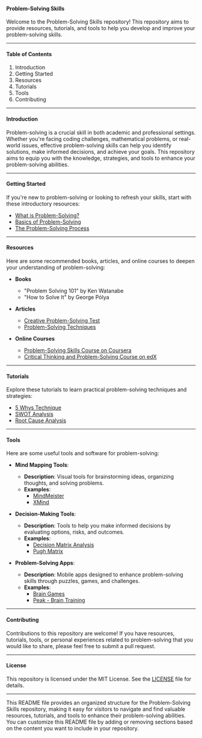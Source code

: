 #### Problem-Solving Skills 

Welcome to the Problem-Solving Skills repository! This repository aims to provide resources, tutorials, and tools to help you develop and improve your problem-solving skills.

---

#### Table of Contents

1. Introduction
2. Getting Started
3. Resources
4. Tutorials
5. Tools
6. Contributing

---

#### Introduction

Problem-solving is a crucial skill in both academic and professional settings. Whether you're facing coding challenges, mathematical problems, or real-world issues, effective problem-solving skills can help you identify solutions, make informed decisions, and achieve your goals. This repository aims to equip you with the knowledge, strategies, and tools to enhance your problem-solving abilities.

---

#### Getting Started

If you're new to problem-solving or looking to refresh your skills, start with these introductory resources:

- [What is Problem-Solving?](https://www.mindtools.com/a6tcgqp/what-is-problem-solving)
- [Basics of Problem-Solving](https://magazine.wharton.upenn.edu/digital/the-eight-fundamentals-of-problem-solving/)
- [The Problem-Solving Process](https://www.simplilearn.com/what-is-problem-solving-article#:~:text=do%20it%20consistently.-,The%20Problem%2DSolving%20Process,%2Dall%20problem%2Dsolving%20process.)

---

#### Resources

Here are some recommended books, articles, and online courses to deepen your understanding of problem-solving:

- **Books**
  - "Problem Solving 101" by Ken Watanabe
  - "How to Solve It" by George Pólya
  
- **Articles**
  - [Creative Problem-Solving Test](https://www.psychologytoday.com/intl/tests/career/creative-problem-solving-test)
  - [Problem-Solving Techniques](https://asq.org/quality-resources/problem-solving)

- **Online Courses**
  - [Problem-Solving Skills Course on Coursera](https://www.coursera.org/learn/problem-solving)
  - [Critical Thinking and Problem-Solving Course on edX](https://www.edx.org)

---

#### Tutorials

Explore these tutorials to learn practical problem-solving techniques and strategies:

- [5 Whys Technique](https://www.mindtools.com/pages/article/newTMC_5W.htm)
- [SWOT Analysis](https://www.investopedia.com/terms/s/swot.asp)
- [Root Cause Analysis](https://www.toolshero.com/analysis/root-cause-analysis/)

---

#### Tools

Here are some useful tools and software for problem-solving:

- **Mind Mapping Tools**: 
  - **Description**: Visual tools for brainstorming ideas, organizing thoughts, and solving problems.
  - **Examples**: 
    - [MindMeister](https://www.mindmeister.com/)
    - [XMind](https://xmind.app/)
  
- **Decision-Making Tools**: 
  - **Description**: Tools to help you make informed decisions by evaluating options, risks, and outcomes.
  - **Examples**: 
    - [Decision Matrix Analysis](https://www.projectmanager.com/)
    - [Pugh Matrix](https://www.toolshero.com/)

- **Problem-Solving Apps**: 
  - **Description**: Mobile apps designed to enhance problem-solving skills through puzzles, games, and challenges.
  - **Examples**: 
    - [Brain Games](https://www.lumosity.com/en/)
    - [Peak - Brain Training](https://www.peak.net/)

---

#### Contributing

Contributions to this repository are welcome! If you have resources, tutorials, tools, or personal experiences related to problem-solving that you would like to share, please feel free to submit a pull request.

---

#### License

This repository is licensed under the MIT License. See the [LICENSE](LICENSE) file for details.

---

This README file provides an organized structure for the Problem-Solving Skills repository, making it easy for visitors to navigate and find valuable resources, tutorials, and tools to enhance their problem-solving abilities. You can customize this README file by adding or removing sections based on the content you want to include in your repository.
